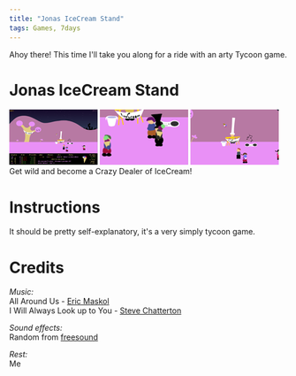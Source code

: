 ```yaml
---
title: "Jonas IceCream Stand"
tags: Games, 7days
---
```


Ahoy there! This time I'll take you along for a ride with an arty Tycoon game.

# Jonas IceCream Stand

![](/images/games/thumbs/ice3.png)
![](/images/games/thumbs/ice1.png)
![](/images/games/thumbs/ice2.png)   
Get wild and become a Crazy Dealer of IceCream!

# Instructions

It should be pretty self-explanatory, it's a very simply tycoon game.

# Credits

*Music:*  
All Around Us - [Eric Maskol](http://ericmaskol.com/)  
I Will Always Look up to You - [Steve Chatterton](http://www.stevechatterton.com/)

*Sound effects:*  
Random from [freesound](http://www.freesound.org/)

*Rest:*  
Me

